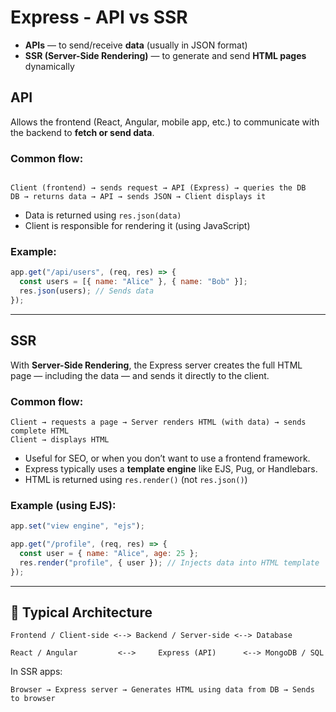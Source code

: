 # Express - API vs SSR

- **APIs** — to send/receive **data** (usually in JSON format)
- **SSR (Server-Side Rendering)** — to generate and send **HTML pages** dynamically

## API

Allows the frontend (React, Angular, mobile app, etc.) to communicate with the backend to **fetch or send data**.

### Common flow:

```

Client (frontend) → sends request → API (Express) → queries the DB
DB → returns data → API → sends JSON → Client displays it

```

- Data is returned using `res.json(data)`
- Client is responsible for rendering it (using JavaScript)

### Example:

```js
app.get("/api/users", (req, res) => {
  const users = [{ name: "Alice" }, { name: "Bob" }];
  res.json(users); // Sends data
});
```

---

## SSR

With **Server-Side Rendering**, the Express server creates the full HTML page — including the data — and sends it directly to the client.

### Common flow:

```
Client → requests a page → Server renders HTML (with data) → sends complete HTML
Client → displays HTML
```

- Useful for SEO, or when you don’t want to use a frontend framework.
- Express typically uses a **template engine** like EJS, Pug, or Handlebars.
- HTML is returned using `res.render()` (not `res.json()`)

### Example (using EJS):

```js
app.set("view engine", "ejs");

app.get("/profile", (req, res) => {
  const user = { name: "Alice", age: 25 };
  res.render("profile", { user }); // Injects data into HTML template
});
```

---

## 🔗 Typical Architecture

```
Frontend / Client-side <--> Backend / Server-side <--> Database

React / Angular         <-->     Express (API)      <--> MongoDB / SQL
```

In SSR apps:

```
Browser → Express server → Generates HTML using data from DB → Sends to browser
```
